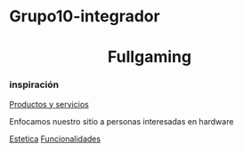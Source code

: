# Grupo10-integrador
<h1 align="center">Fullgaming</h1>
<h3>inspiración</h3>
<a href="https://www.malditohard.com.ar/">Productos y servicios</a>
<p>Enfocamos nuestro sitio a personas interesadas en hardware</p>
<a href="https://www.malditohard.com.ar/">Estetica</a>
<a href="https://www.hardgamers.com.ar/">Funcionalidades</a>
